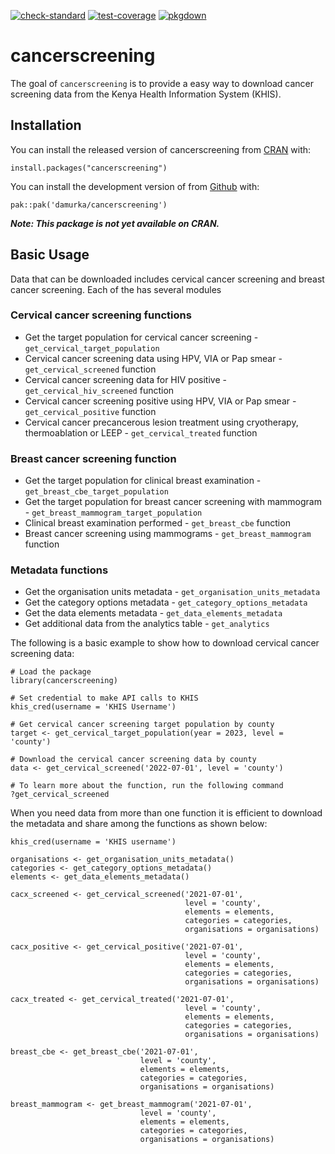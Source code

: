 <!-- badges: start -->
[![check-standard](https://github.com/damurka/cancerscreening/actions/workflows/R-CMD-check.yaml/badge.svg)](https://github.com/damurka/cancerscreening/actions/workflows/R-CMD-check.yaml)
[![test-coverage](https://github.com/damurka/cancerscreening/actions/workflows/test-coverage.yaml/badge.svg)](https://github.com/damurka/cancerscreening/actions/workflows/test-coverage.yaml)
[![pkgdown](https://github.com/damurka/cancerscreening/actions/workflows/pkgdown.yaml/badge.svg)](https://github.com/damurka/cancerscreening/actions/workflows/pkgdown.yaml)
<!-- badges: end -->

# cancerscreening
The goal of `cancerscreening` is to provide a easy way to download cancer screening data from the Kenya Health Information System (KHIS).

## Installation
You can install the released version of cancerscreening from [CRAN](https://cran.r-project.org/) with:
```{r}
install.packages("cancerscreening")
```
You can install the development version of from [Github](https://github.com) with:
```{r}
pak::pak('damurka/cancerscreening')
```
___Note: This package is not yet available on CRAN.___

## Basic Usage
Data that can be downloaded includes cervical cancer screening and breast cancer screening. Each of the has several modules

### Cervical cancer screening functions
- Get the target population for cervical cancer screening - `get_cervical_target_population` 
- Cervical cancer screening data using HPV, VIA or Pap smear - `get_cervical_screened` function
- Cervical cancer screening data for HIV positive - `get_cervical_hiv_screened` function
- Cervical cancer screening positive using HPV, VIA or Pap smear - `get_cervical_positive` function
- Cervical cancer precancerous lesion treatment using cryotherapy, thermoablation or LEEP - `get_cervical_treated` function

### Breast cancer screening function
- Get the target population for clinical breast examination - `get_breast_cbe_target_population`
- Get the target population for breast cancer screening with mammogram - `get_breast_mammogram_target_population` 
- Clinical breast examination performed - `get_breast_cbe` function
- Breast cancer screening using mammograms - `get_breast_mammogram` function

### Metadata functions
- Get the organisation units metadata - `get_organisation_units_metadata`
- Get the category options metadata - `get_category_options_metadata`
- Get the data elements metadata - `get_data_elements_metadata`
- Get additional data from the analytics table - `get_analytics`

The following is a basic example to show how to download cervical cancer screening data:

```{r}
# Load the package
library(cancerscreening)

# Set credential to make API calls to KHIS
khis_cred(username = 'KHIS Username')

# Get cervical cancer screening target population by county
target <- get_cervical_target_population(year = 2023, level = 'county')

# Download the cervical cancer screening data by county
data <- get_cervical_screened('2022-07-01', level = 'county')

# To learn more about the function, run the following command
?get_cervical_screened
```

When you need data from more than one function it is efficient to download the
metadata and share among the functions as shown below:

```{r}
khis_cred(username = 'KHIS username')

organisations <- get_organisation_units_metadata()
categories <- get_category_options_metadata()
elements <- get_data_elements_metadata()

cacx_screened <- get_cervical_screened('2021-07-01', 
                                       level = 'county',
                                       elements = elements,
                                       categories = categories,
                                       organisations = organisations)

cacx_positive <- get_cervical_positive('2021-07-01', 
                                       level = 'county',
                                       elements = elements,
                                       categories = categories,
                                       organisations = organisations)

cacx_treated <- get_cervical_treated('2021-07-01', 
                                       level = 'county',
                                       elements = elements,
                                       categories = categories,
                                       organisations = organisations)

breast_cbe <- get_breast_cbe('2021-07-01', 
                             level = 'county',
                             elements = elements,
                             categories = categories,
                             organisations = organisations)

breast_mammogram <- get_breast_mammogram('2021-07-01', 
                             level = 'county',
                             elements = elements,
                             categories = categories,
                             organisations = organisations)
```
